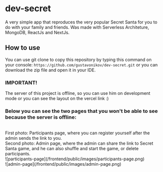 # dev-secret
A very simple app that reproduces the very popular Secret Santa for you to do with your family and friends. Was made with Serverless Architeture, MongoDB, ReactJs and NextJs.

## How to use
You can use git clone to copy this repository by typing this command on your console:
`` https://github.com/gustavonikov/dev-secret.git ``
or you can download the zip file and open it in your IDE.

### IMPORTANT!
The server of this project is offline, so you can use him on development mode or you can see the layout on the vercel link :)<br />

### Below you can see the two pages that you won't be able to see because the server is offline:
<br />
First photo: Participants page, where you can register yourself after the admin sends the link to you.
<br />
Second photo: Admin page, where the admin can share the link to Secret Santa game, and he can also shuffle and start the game, or delete participants.
<br />
![participants-page](/frontend/public/images/participants-page.png)
<br />
![admin-page](/frontend/public/images/admin-page.png)
